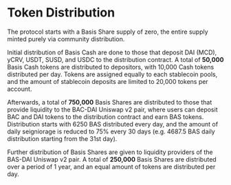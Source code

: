 # Token Distribution

The protocol starts with a Basis Share supply of zero, the entire supply minted purely via community distribution.

Initial distribution of Basis Cash are done to those that deposit DAI \(MCD\), yCRV, USDT, SUSD, and USDC to the distribution contract. A total of **50,000** Basis Cash tokens are distributed to depositors, with 10,000 Cash tokens distributed per day. Tokens are assigned equally to each stablecoin pools, and the amount of stablecoin deposits are limited to 20,000 tokens per account.

Afterwards, a total of **750,000** Basis Shares are distributed to those that provide liquidity to the BAC-DAI Uniswap v2 pair, where users can deposit BAC and DAI tokens to the distribution contract and earn BAS tokens. Distribution starts with 6250 BAS distributed every day, and the amount of daily seigniorage is reduced to 75% every 30 days \(e.g. 4687.5 BAS daily distribution starting from the 31st day\).

Further distribution of Basis Shares are given to liquidity providers of the BAS-DAI Uniswap v2 pair. A total of **250,000** Basis Shares are distributed over a period of 1 year, and an equal amount of tokens are distributed per day.


